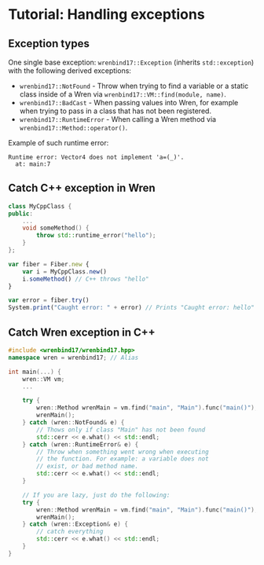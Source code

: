 # Tutorial: Handling exceptions

## Exception types

One single base exception: `wrenbind17::Exception` (inherits `std::exception`) with the following derived exceptions:

* `wrenbind17::NotFound` - Throw when trying to find a variable or a static class inside of a Wren via `wrenbind17::VM::find(module, name)`.
* `wrenbind17::BadCast` - When passing values into Wren, for example when trying to pass in a class that has not been registered.
* `wrenbind17::RuntimeError` - When calling a Wren method via `wrenbind17::Method::operator()`.

Example of such runtime error:

```
Runtime error: Vector4 does not implement 'a=(_)'.
  at: main:7
```

## Catch C++ exception in Wren

```cpp
class MyCppClass {
public:
    ...
    void someMethod() {
        throw std::runtime_error("hello");
    }
};
```

```js
var fiber = Fiber.new { 
    var i = MyCppClass.new()
    i.someMethod() // C++ throws "hello"
}

var error = fiber.try()
System.print("Caught error: " + error) // Prints "Caught error: hello"
```

## Catch Wren exception in C++

```cpp
#include <wrenbind17/wrenbind17.hpp>
namespace wren = wrenbind17; // Alias

int main(...) {
    wren::VM vm;
    ...

    try {
        wren::Method wrenMain = vm.find("main", "Main").func("main()");
        wrenMain();
    } catch (wren::NotFound& e) {
        // Thows only if class "Main" has not been found
        std::cerr << e.what() << std::endl;
    } catch (wren::RuntimeError& e) {
        // Throw when something went wrong when executing
        // the function. For example: a variable does not
        // exist, or bad method name.
        std::cerr << e.what() << std::endl;
    }

    // If you are lazy, just do the following:
    try {
        wren::Method wrenMain = vm.find("main", "Main").func("main()");
        wrenMain();
    } catch (wren::Exception& e) {
        // catch everything
        std::cerr << e.what() << std::endl;
    }
}
```
